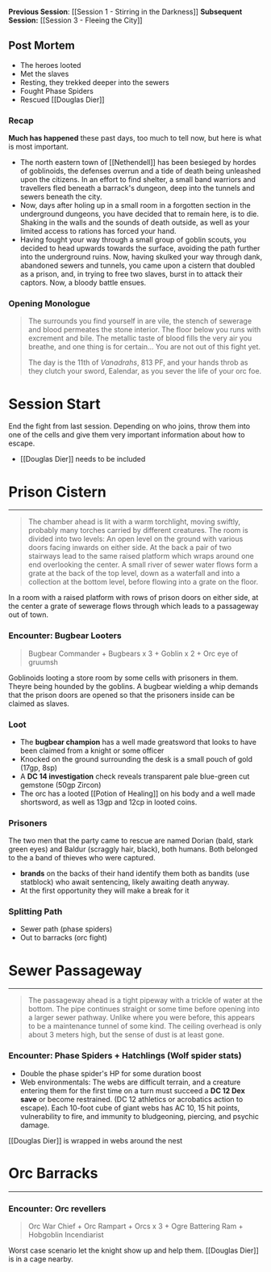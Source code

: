 **Previous Session**: [[Session 1 - Stirring in the Darkness]]
**Subsequent Session:** [[Session 3 - Fleeing the City]]

## Post Mortem
- The heroes looted
- Met the slaves
- Resting, they trekked deeper into the sewers
- Fought Phase Spiders
- Rescued [[Douglas Dier]]
### Recap
**Much has happened** these past days, too much to tell now, but here is what is most important.
- The north eastern town of [[Nethendell]] has been besieged by hordes of goblinoids, the defenses overrun and a tide of death being unleashed upon the citizens. In an effort to find shelter, a small band warriors and travellers fled beneath a barrack's dungeon, deep into the tunnels and sewers beneath the city.
- Now, days after holing up in a small room in a forgotten section in the underground dungeons, you have decided that to remain here, is to die. Shaking in the walls and the sounds of death outside, as well as your limited access to rations has forced your hand.
- Having fought your way through a small group of goblin scouts, you decided to head upwards towards the surface, avoiding the path further into the underground ruins. Now, having skulked your way through dank, abandoned sewers and tunnels, you came upon a cistern that doubled as a prison, and, in trying to free two slaves, burst in to attack their captors. Now, a bloody battle ensues.

### Opening Monologue

> The surrounds you find yourself in are vile, the stench of sewerage and blood permeates the stone interior. The floor below you runs with excrement and bile. The metallic taste of blood fills the very air you breathe, and one thing is for certain... You are not out of this fight yet.
> 
> The day is the 11th of *Vanadrahs*, 813 PF, and your hands throb as they clutch your sword, Ealendar, as you sever the life of your orc foe.

# Session Start
End the fight from last session. Depending on who joins, throw them into one of the cells and give them very important information about how to escape.
- [[Douglas Dier]] needs to be included

# Prison Cistern
---
> The chamber ahead is lit with a warm torchlight, moving swiftly, probably many torches carried by different creatures. The room is divided into two levels: An open level on the ground with various doors facing inwards on either side. At the back a pair of two stairways lead to the same raised platform which wraps around one end overlooking the center. A small river of sewer water flows form a grate at the back of the top level, down as a waterfall and into a collection at the bottom level, before flowing into a grate on the floor. 

In a room with a raised platform with rows of prison doors on either side, at the center a grate of sewerage flows through which leads to a passageway out of town.

### Encounter: Bugbear Looters
> Bugbear Commander + Bugbears x 3 + Goblin x 2 + Orc eye of gruumsh

Goblinoids looting a store room by some cells with prisoners in them. Theyre being hounded by the goblins. A bugbear wielding a whip demands that the prison doors are opened so that the prisoners inside can be claimed as slaves.
### Loot
- The **bugbear champion** has a well made greatsword that looks to have been claimed from a knight or some officer
- Knocked on the ground surrounding the desk is a small pouch of gold (17gp, 8sp)
- A **DC 14 investigation** check reveals transparent pale blue-green cut gemstone (50gp Zircon)
- The orc has a looted [[Potion of Healing]] on his body and a well made shortsword, as well as 13gp and 12cp in looted coins.
### Prisoners
The two men that the party came to rescue are named Dorian (bald, stark green eyes) and Baldur (scraggly hair, black), both humans. Both belonged to the a band of thieves who were captured.

- **brands** on the backs of their hand identify them both as bandits (use statblock) who await sentencing, likely awaiting death anyway.
- At the first opportunity they will make a break for it

### Splitting Path
- Sewer path (phase spiders)
- Out to barracks (orc fight)


# Sewer Passageway
---
> The passageway ahead is a tight pipeway with a trickle of water at the bottom. The pipe continues straight or some time before opening into a larger sewer pathway. Unlike where you were before, this appears to be a maintenance tunnel of some kind. The ceiling overhead is only about 3 meters high, but the sense of dust is at least gone.

### Encounter: Phase Spiders + Hatchlings (Wolf spider stats)
- Double the phase spider's HP for some duration boost
- Web environmentals: The webs are difficult terrain, and a creature entering them for the first time on a turn must succeed a **DC 12 Dex save** or become restrained. (DC 12 athletics or acrobatics action to escape). Each 10-foot cube of giant webs has AC 10, 15 hit points, vulnerability to fire, and immunity to bludgeoning, piercing, and psychic damage.

[[Douglas Dier]] is wrapped in webs around the nest
# Orc Barracks
---
### Encounter: Orc revellers
> Orc War Chief + Orc Rampart + Orcs x 3 + Ogre Battering Ram + Hobgoblin Incendiarist

Worst case scenario let the knight show up and help them. [[Douglas Dier]] is in a cage nearby. 

